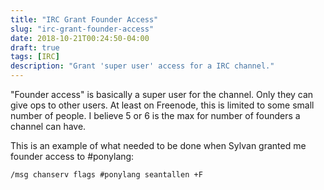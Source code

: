 ```yaml
---
title: "IRC Grant Founder Access"
slug: "irc-grant-founder-access"
date: 2018-10-21T00:24:50-04:00
draft: true
tags: [IRC]
description: "Grant 'super user' access for a IRC channel."
---
```

"Founder access" is basically a super user for the channel. Only they can give ops to other users. At least on Freenode, this is limited to some small number of people. I believe 5 or 6 is the max for number of founders a channel can have.

This is an example of what needed to be done when Sylvan granted me founder access to #ponylang:

`/msg chanserv flags #ponylang seantallen +F`

